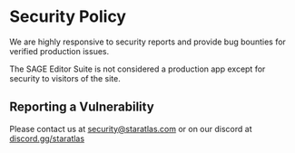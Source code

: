 # Security Policy

We are highly responsive to security reports and provide bug bounties for verified production issues.

The SAGE Editor Suite is not considered a production app except for security to visitors of the site.

## Reporting a Vulnerability

Please contact us at security@staratlas.com or on our discord at [discord.gg/staratlas](https://discord.gg/staratlas)
